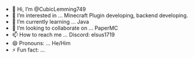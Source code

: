 - 👋 Hi, I’m @CubicLemming749
- 👀 I’m interested in ... Minecraft Plugin developing, backend developing.
- 🌱 I’m currently learning ... Java
- 💞️ I’m looking to collaborate on ... PaperMC
- 📫 How to reach me ... Discord: elsus1719
- 😄 Pronouns: ... He/Him
- ⚡ Fun fact: ...

<!---
CubicLemming749/CubicLemming749 is a ✨ special ✨ repository because its `README.md` (this file) appears on your GitHub profile.
You can click the Preview link to take a look at your changes.
--->
